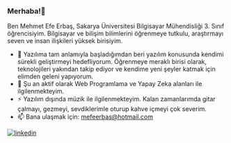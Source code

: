 ### Merhaba!👋

Ben Mehmet Efe Erbaş, Sakarya Üniversitesi Bilgisayar Mühendisliği 3. Sınıf öğrencisiyim. Bilgisayar ve bilişim bilimlerini öğrenmeye tutkulu, araştırmayı seven ve insan ilişkileri yüksek birisiyim.


- 🔭 Yazılıma tam anlamıyla başladığımdan beri yazılım konusunda kendimi sürekli geliştirmeyi hedefliyorum. Öğrenmeye meraklı birisi olarak, teknolojileri yakından takip ediyor ve kendime yeni şeyler katmak için elimden geleni yapıyorum.
- 🌱 Şu an aktif olarak Web Programlama ve Yapay Zeka alanları ile ilgilenmekteyim. 
- ⚡ Yazılım dışında müzik ile ilgilenmekteyim. Kalan zamanlarımda gitar çalmayı, gezmeyi, sevdiklerimle oturup kahve içmeyi çok severim.
- 📫 Bana ulaşmak için: mefeerbas@hotmail.com

 [![linkedin](https://img.shields.io/badge/Linkedin-000000?style=for-the-badge&logo=Linkedin&logoColor=white)](https://www.linkedin.com/in/mehmet-efe-erbas/)




